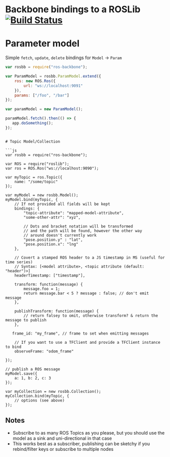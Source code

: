 Backbone bindings to a ROSLib  [![Build Status](https://travis-ci.org/megawac/ros-backbone.svg?branch=master)](https://travis-ci.org/megawac/ros-backbone)
========

# Parameter model

Simple `fetch`, `update`, `delete` bindings for `Model` -> `Param`

```js
var rosbb = require("ros-backbone");

var ParamModel = rosbb.ParamModel.extend({
    ros: new ROS.Ros({
        url: "ws://localhost:9091"
    }),
    params: ["/foo", "/bar"]
});

var paramModel = new ParamModel();

paramModel.fetch().then(() => {
   app.doSomething();
});
```

```

# Topic Model/Collection

```js
var rosbb = require("ros-backbone");

var ROS = require("roslib");
var ros = ROS.Ros("ws://localhost:9090");

var myTopic = ros.Topic({
	name: "/some/topic"
});

var myModel = new rosbb.Model();
myModel.bind(myTopic, {
    // If not provided all fields will be kept
    bindings: {
        "topic-attribute": "mapped-model-attribute",
        "some-other-attr": "xyz",

        // Dots and bracket notation will be transformed
        // and the path will be found, however the other way
        // around doesn't currently work
        "pose.position.y" : "lat",
        "pose.position.x": "lng"
    },

    // Covert a stamped ROS header to a JS timestamp in MS (useful for time series)
    // Syntax: [<model attribute>, <topic attribute (default: "header")>]
    headerTimestamp: ["timestamp"],

    transform: function(message) {
        message.foo = 1;
        return message.bar < 5 ? message : false; // don't emit message
    },

    publishTransform: function(message) {
        // return falsey to omit, otherwise transform? & return the message to publish
    },

   frame_id: "my_frame", // frame to set when emitting messages

    // If you want to use a TFClient and provide a TFClient instance to bind
    observeFrame: "odom_frame"

});

// publish a ROS message
myModel.save({
    a: 1, b: 2, c: 3
});

var myCollection = new rosbb.Collection();
myCollection.bind(myTopic, {
    // options (see above)
});
```

## Notes

- Subscribe to as many ROS Topics as you please, but you should use the model as a sink and uni-directional in that case
- This works best as a subscriber, publishing can be sketchy if you rebind/filter keys or subscribe to multiple nodes
